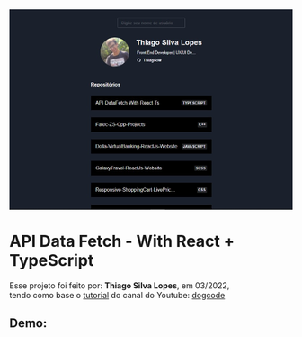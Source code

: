 <!---->
<div align="center">
<img src="./public/app.jpg" align="center">
</div>

# API Data Fetch - With React + TypeScript

<p>Esse projeto foi feito por: <strong>Thiago Silva Lopes</strong>, em 03/2022,</br>
tendo como base o <a href="https://www.youtube.com/watch?v=vH_nFQIXy1k" target="_blank">tutorial</a>
do canal do Youtube: <a href="https://www.youtube.com/channel/UCX9otLxCQzLN0CrW6CKQCHg" target="_blank">
dogcode</a></p>

## Demo:
